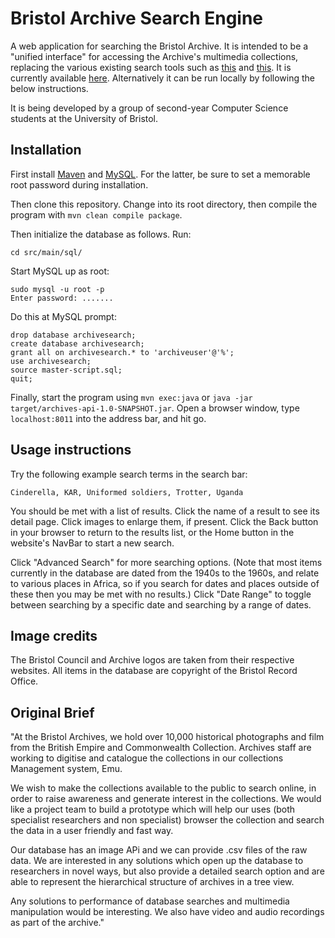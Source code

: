 # Bristol Archive Search Engine

A web application for searching the Bristol Archive. It is intended to be a
"unified interface" for accessing the Archive's multimedia collections,
replacing the various existing search tools such as
[this](http://museums.bristol.gov.uk/) and
[this](http://museums.bristol.gov.uk/). It is currently available
[here](https://archivesearch.spe.cs.bris.ac.uk). Alternatively it can be run
locally by following the below instructions.

It is being developed by a group of second-year Computer Science students at
the University of Bristol.

## Installation

First install [Maven](https://maven.apache.org/install.html) and
[MySQL](https://dev.mysql.com/doc/mysql-installation-excerpt/5.7/en/). For the
latter, be sure to set a memorable root password during installation.

Then clone this repository. Change into its root directory, then compile the
program with `mvn clean compile package`.

Then initialize the database as follows. Run:

```
cd src/main/sql/
```

Start MySQL up as root:

```
sudo mysql -u root -p
Enter password: .......
```

Do this at MySQL prompt:

```
drop database archivesearch;
create database archivesearch;
grant all on archivesearch.* to 'archiveuser'@'%';
use archivesearch;
source master-script.sql;
quit;
```

Finally, start the program using `mvn exec:java` or `java -jar
target/archives-api-1.0-SNAPSHOT.jar`. Open a browser window, type
`localhost:8011` into the address bar, and hit go.

## Usage instructions

Try the following example search terms in the search bar:

```
Cinderella, KAR, Uniformed soldiers, Trotter, Uganda
```

You should be met with a list of results. Click the name of a result to see its
detail page. Click images to enlarge them, if present. Click the Back button in
your browser to return to the results list, or the Home button in the website's
NavBar to start a new search.

Click "Advanced Search" for more searching options. (Note that most items
currently in the database are dated from the 1940s to the 1960s, and relate to
various places in Africa, so if you search for dates and places outside of
these then you may be met with no results.) Click "Date Range" to toggle
between searching by a specific date and searching by a range of dates.

## Image credits

The Bristol Council and Archive logos are taken from their respective
websites. All items in the database are copyright of the Bristol Record Office.

## Original Brief

"At the Bristol Archives, we hold over 10,000 historical photographs and film
from the British Empire and Commonwealth Collection. Archives staff are working
to digitise and catalogue the collections in our collections Management system,
Emu.

We wish to make the collections available to the public to search online, in
order to raise awareness and generate interest in the collections. We would
like a project team to build a prototype which will help our uses (both
specialist researchers and non specialist) browser the collection and search
the data in a user friendly and fast way.

Our database has an image APi and we can provide .csv files of the raw data. We
are interested in any solutions which open up the database to researchers in
novel ways, but also provide a detailed search option and are able to represent
the hierarchical structure of archives in a tree view.

Any solutions to performance of database searches and multimedia manipulation
would be interesting. We also have video and audio recordings as part of the
archive."

